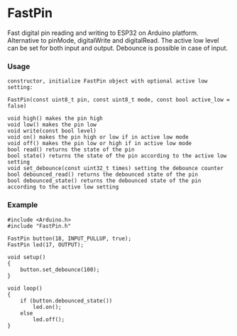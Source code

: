 # FastPin
Fast digital pin reading and writing to ESP32 on Arduino platform.
Alternative to pinMode, digitalWrite and digitalRead.
The active low level can be set for both input and output.
Debounce is possible in case of input.

### Usage
```
constructor, initialize FastPin object with optional active low setting:

FastPin(const uint8_t pin, const uint8_t mode, const bool active_low = false)

void high() makes the pin high
void low() makes the pin low
void write(const bool level)
void on() makes the pin high or low if in active low mode
void off() makes the pin low or high if in active low mode
bool read() returns the state of the pin
bool state() returns the state of the pin according to the active low setting
void set_debounce(const uint32_t times) setting the debounce counter
bool debounced_read() returns the debounced state of the pin
bool debounced_state() returns the debounced state of the pin according to the active low setting
```
### Example
```
#include <Arduino.h>
#include "FastPin.h"

FastPin button(18, INPUT_PULLUP, true);
FastPin led(17, OUTPUT);

void setup()
{
    button.set_debounce(100);
}

void loop()
{
    if (button.debounced_state())
        led.on();
    else
        led.off();
}
```

